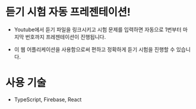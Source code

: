 # 듣기 시험 자동 프레젠테이션!

- Youtube에서 듣기 파일을 링크시키고 시험 문제를 입력하면 자동으로 1번부터 마지막 번호까지 프레젠테이션이 진행됩니다.

- 이 웹 어플리케이션을 사용함으로써 편하고 정확하게 듣기 시험을 진행할 수 있습니다.

# 사용 기술

- TypeScript, Firebase, React

